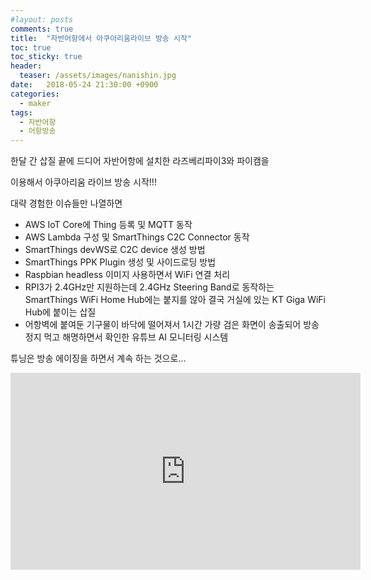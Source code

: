 ```yaml
---
#layout: posts
comments: true
title:  "자반어항에서 아쿠아리움라이브 방송 시작"
toc: true
toc_sticky: true
header:
  teaser: /assets/images/nanishin.jpg
date:   2018-05-24 21:30:00 +0900
categories:
  - maker
tags:
  - 자반어항
  - 어항방송
---
```

한달 간 삽질 끝에 드디어 자반어항에 설치한 라즈베리파이3와 파이캠을

이용해서 아쿠아리움 라이브 방송 시작!!!

대략 경험한 이슈들만 나열하면

- AWS IoT Core에 Thing 등록 및 MQTT 동작
- AWS Lambda 구성 및 SmartThings C2C Connector 동작
- SmartThings devWS로 C2C device 생성 방법
- SmartThings PPK Plugin 생성 및 사이드로딩 방법
- Raspbian headless 이미지 사용하면서 WiFi 연결 처리
- RPI3가 2.4GHz만 지원하는데 2.4GHz Steering Band로 동작하는 SmartThings WiFi Home Hub에는
붙지를 않아 결국 거실에 있는 KT Giga WiFi Hub에 붙이는 삽질
- 어항벽에 붙여둔 기구물이 바닥에 떨어져서 1시간 가량 검은 화면이 송출되어 방송정지 먹고 해명하면서 확인한 유튜브 AI 모니터링 시스템

튜닝은 방송 에이징을 하면서 계속 하는 것으로...

<iframe width="560" height="315" src="https://www.youtube-nocookie.com/embed/C8eJjoeYZ6k" frameborder="0" allow="autoplay; encrypted-media" allowfullscreen></iframe>

